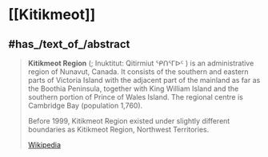
# [[Kitikmeot]]


## #has_/text_of_/abstract 

> **Kitikmeot Region** (; Inuktitut: Qitirmiut ᕿᑎᕐᒥᐅᑦ ) is an administrative region of Nunavut, Canada. 
> It consists of the southern and eastern parts of Victoria Island 
> with the adjacent part of the mainland as far as the Boothia Peninsula, 
> together with King William Island and the southern portion of Prince of Wales Island. 
> The regional centre is Cambridge Bay (population 1,760).
>
> Before 1999, Kitikmeot Region existed under slightly different boundaries 
> as Kitikmeot Region, Northwest Territories.
>
> [Wikipedia](https://en.wikipedia.org/wiki/Kitikmeot%20Region) 

